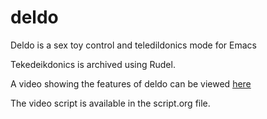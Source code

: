 # deldo
Deldo is a sex toy control and teledildonics mode for Emacs

Tekedeikdonics is archived using Rudel.

A video showing the features of deldo can be viewed [here](http://www.youtube.com/watch?v=D1sXuHnf_lo)

The video script is available in the script.org file.
